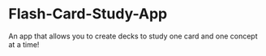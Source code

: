 # Flash-Card-Study-App
An app that allows you to create decks to study one card and one concept at a time! 
